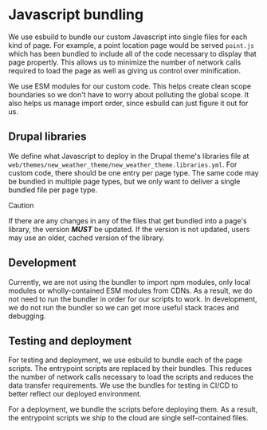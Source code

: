 # Javascript bundling

We use esbuild to bundle our custom Javascript into single files for each kind
of page. For example, a point location page would be served `point.js` which
has been bundled to include all of the code necessary to display that page
propertly. This allows us to minimize the number of network calls required to
load the page as well as giving us control over minification.

We use ESM modules for our custom code. This helps create clean scope boundaries
so we don't have to worry about polluting the global scope. It also helps us
manage import order, since esbuild can just figure it out for us.

## Drupal libraries

We define what Javascript to deploy in the Drupal theme's libraries file at
`web/themes/new_weather_theme/new_weather_theme.libraries.yml`. For custom code,
there should be one entry per page type. The same code may be bundled in multiple
page types, but we only want to deliver a single bundled file per page type.

> [!CAUTION]  
> If there are any changes in any of the files that get bundled into a page's
> library, the version **_MUST_** be updated. If the version is not updated,
> users may use an older, cached version of the library.

## Development

Currently, we are not using the bundler to import npm modules, only local
modules or wholly-contained ESM modules from CDNs. As a result, we do not need
to run the bundler in order for our scripts to work. In development, we do not
run the bundler so we can get more useful stack traces and debugging.

## Testing and deployment

For testing and deployment, we use esbuild to bundle each of the page scripts.
The entrypoint scripts are replaced by their bundles. This reduces the number of
network calls necessary to load the scripts and reduces the data transfer
requirements. We use the bundles for testing in CI/CD to better reflect our
deployed environment.

For a deployment, we bundle the scripts before deploying them. As a result, the
entrypoint scripts we ship to the cloud are single self-contained files.
